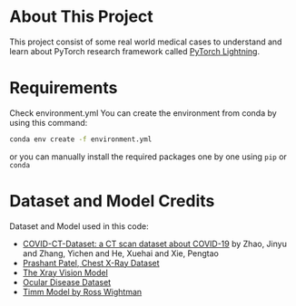 # About This Project
This project consist of some real world medical cases to understand and learn about PyTorch research framework called [PyTorch Lightning](http://pytorchlightning.ai).


# Requirements
Check environment.yml
You can create the environment from conda by using this command:
```bash
conda env create -f environment.yml
```
or you can manually install the required packages one by one using `pip` or `conda`

# Dataset and Model Credits
Dataset and Model used in this code:
- [COVID-CT-Dataset: a CT scan dataset about COVID-19](https://github.com/UCSD-AI4H/COVID-CT) by Zhao, Jinyu and Zhang, Yichen and He, Xuehai and Xie, Pengtao
- [Prashant Patel, Chest X-Ray Dataset](https://www.kaggle.com/datasets/prashant268/chest-xray-covid19-pneumonia)
- [The Xray Vision Model](https://github.com/mlmed/torchxrayvision)
- [Ocular Disease Dataset](https://odir2019.grand-challenge.org)
- [Timm Model by Ross Wightman](https://github.com/rwightman/pytorch-image-models)
